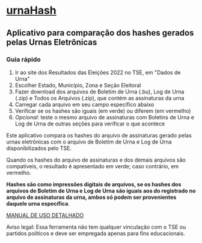 # [urnaHash](https://erikson84.shinyapps.io/urnahash/)

## Aplicativo para comparação dos hashes gerados pelas Urnas Eletrônicas

### Guia rápido

1. Ir ao site dos Resultados das Eleições 2022 no TSE, em "Dados de Urna"
2. Escolher Estado, Município, Zona e Seção Eleitoral
3. Fazer download dos arquivos de Boletim de Urna (.bu), Log de Urna (.zip) e Todos os Arquivos (.zip), que contém as assinaturas da urna
4. Carregar cada arquivo em seu campo específico abaixo
5. Verificar se os hashes são iguais (em verde) ou diferem (em vermelho)
6. *Opcional*: teste o mesmo arquivo de assinaturas com Boletins de Urna e Log de Urna de outras seções para verificar o que acontece

Este aplicativo compara os hashes do arquivo de assinaturas gerado pelas urnas eletrônicas com o arquivo de Boletim de Urna e Log de Urna disponibilizados pelo TSE.

Quando os hashes do arquivo de assinaturas e dos demais arquivos são compatíveis, o resultado é apresentado em verde; caso contrário, em vermelho.

**Hashes são como impressões digitais de arquivos, se os hashes dos arquivos de Boletim de Urna e Log de Urna são iguais aos do registrado no arquivo de assinaturas da urna, ambos só podem ser provenientes daquele urna específica**.

[MANUAL DE USO DETALHADO](https://erikson84.shinyapps.io/urnahash/_w_dd65923b/manual.html)

Aviso legal: Essa ferramenta não tem qualquer vinculação com o TSE ou partidos políticos e deve ser empregada apenas para fins educacionais.